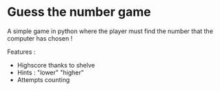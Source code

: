 # Guess the number game
A simple game in python where the player must find the number that the computer has chosen !

Features :
- Highscore thanks to shelve
- Hints : "lower" "higher"
- Attempts counting
